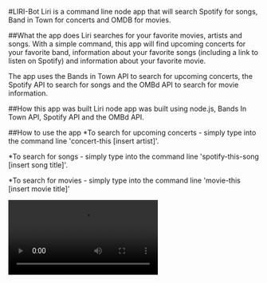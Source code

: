 #LIRI-Bot
Liri is a command line node app that will search Spotify for songs, Band in Town for concerts and OMDB for movies.

##What the app does
Liri searches for your favorite movies, artists and songs. With a simple command, this app will find upcoming concerts for your favorite band, information about your favorite songs (including a link to listen on Spotify) and information about your favorite movie.

The app uses the Bands in Town API to search for upcoming concerts, the Spotify API to search for songs and the OMBd API to search for movie information.

##How this app was built
Liri node app was built using node.js, Bands In Town API, Spotify API and the OMBd API. 

##How to use the app
*To search for upcoming concerts - simply type into the command line 'concert-this [insert artist]'.

*To search for songs - simply type into the command line 'spotify-this-song [insert song title]'.

*To search for movies - simply type into the command line 'movie-this [insert movie title]'

![Example](LIRI-bot-example.mov)
